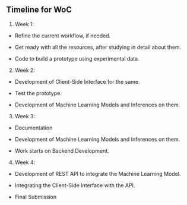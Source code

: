 ## Timeline for WoC 

1.  Week 1:
    

-   Refine the current workflow, if needed.
    
-   Get ready with all the resources, after studying in detail about them.
    
-   Code to build a prototype using experimental data.
    

2.  Week 2:
    

-   Development of Client-Side Interface for the same.
    
-   Test the prototype.
    
-   Development of Machine Learning Models and Inferences on them.
    

3.  Week 3:
    

-   Documentation
    
-   Development of Machine Learning Models and Inferences on them.
    
-   Work starts on Backend Development.
    

4.  Week 4:
    

-   Development of REST API to integrate the Machine Learning Model.
    
-   Integrating the Client-Side Interface with the API.
    
-   Final Submission
